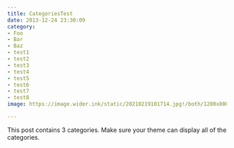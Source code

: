 ```yaml
---
title: CategoriesTest
date: 2013-12-24 23:30:09
category:
- Foo
- Bar
- Baz
- test1
- test2
- test3
- test4
- test5
- test6
- test7
- test8
image: https://image.wider.ink/static/20210219101714.jpg!/both/1200x800

---
```


This post contains 3 categories. Make sure your theme can display all of the categories.
